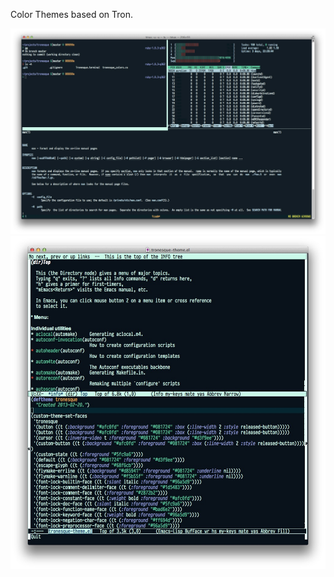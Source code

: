 Color Themes based on Tron.

![terminal with tron theme](./terminal.jpg )
![emacs with tron theme](./tronesque-theme.el.jpg )
